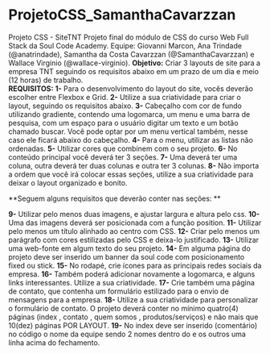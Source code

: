 # ProjetoCSS_SamanthaCavarzzan
Projeto CSS - SiteTNT Projeto final do módulo de CSS do curso Web Full Stack da Soul Code Academy.  Equipe: Giovanni Marcon, Ana Trindade (@anatrindade), Samantha da Costa Cavarzzan (@SamanthaCavarzzan) e Wallace Virginio (@wallace-virginio).
**Objetivo:** 
Criar 3 layouts de site para a empresa TNT seguindo os requisitos abaixo em um prazo de um dia e meio (12 horas) de trabalho.  
**REQUISITOS:** 
**1-** Para o desenvolvimento do layout do site, vocês deverão escolher entre Flexbox e Grid. 
**2-** Utilize a sua criatividade para criar o layout, seguindo os requisitos abaixo. 
**3-** Cabeçalho com cor de fundo utilizando gradiente, contendo uma logomarca, um menu e uma barra de pesquisa, com um espaço para o usuário digitar um texto e um botão chamado buscar. Você pode optar por um menu vertical também, nesse caso ele ficará abaixo do cabeçalho. 
**4-** Para o menu, utilizar as listas não ordenadas. 
**5-** Utilizar cores que combinem com o seu projeto. 
**6-** No conteúdo principal você deverá ter 3 seções. 
**7-** Uma deverá ter uma coluna, outra deverá ter duas colunas e outra ter 3 colunas. 
**8-** Não importa a ordem que você irá colocar essas seções, utilize a sua criatividade para deixar o layout organizado e bonito. 

**Seguem alguns requisitos que deverão conter nas seções: **

**9-** Utilizar pelo menos duas imagens, e ajustar largura e altura pelo css. 
**10-** Uma das imagens deverá ser posicionada com a função position. 
**11-** Utilizar pelo menos um título alinhado ao centro com CSS. 
**12-** Criar pelo menos um parágrafo com cores estilizadas pelo CSS e deixa-lo justificado. 
**13-** Utilizar uma web-fonte em algum texto do seu projeto. 
**14-** Em alguma página do projeto deve ser inserido um banner da soul code com posicionamento fixed ou stick. 
**15-** No rodapé, crie ícones para as principais redes sociais da empresa. 
**16-** Também poderá adicionar novamente a logomarca, e alguns links interessantes. Utilize a sua criatividade. 
**17-** Crie também uma página de contato, que contenha um formulário estilizado para o envio de mensagens para a empresa. 
**18-** Utilize a sua criatividade para personalizar o formulário de contato. O projeto deverá conter no mínimo quatro(4) páginas (index , contato , quem somos , produtos/serviços) e não mais que 10(dez) páginas POR LAYOUT. 
**19-** No index deve ser inserido (comentário) no código o nome da equipe sendo 2 nomes dentro do e os outros uma linha acima do fechamento.
